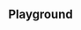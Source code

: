 <script setup>
import SwaggerUI from "@/swagger/view/SwaggerUI.vue";

import cpcAllRecordsWithQueryJson from "@/swagger/json/cpc/solr/all-record-with-query.json";
import cpcAllRecordsJson from "@/swagger/json/cpc/solr/all-record.json";
import cpcAllRecordsWithCountryJson from "@/swagger/json/cpc/solr/all-record-with-country.json";
import cpcAllRecordsWithRegionJson from "@/swagger/json/cpc/solr/all-record-with-region.json";
import cpcAllRecordsWithSubFiltersJson from "@/swagger/json/cpc/solr/all-record-with-subfilters.json";

import baseJson from "@/swagger/json/records/solr/base.json";

import { mergeSwaggerWithBase, deepClone } from "@/utils"

const swaggerSpecs = [
  { json: mergeSwaggerWithBase(deepClone(baseJson), cpcAllRecordsJson, ['paths']) ,protected: false },
  { json: mergeSwaggerWithBase(deepClone(baseJson), cpcAllRecordsWithCountryJson, ['paths']) ,protected: false },
  { json: mergeSwaggerWithBase(deepClone(baseJson), cpcAllRecordsWithQueryJson, ['paths']) ,protected: false },
  { json: mergeSwaggerWithBase(deepClone(baseJson), cpcAllRecordsWithRegionJson, ['paths']), protected: false },
  { json: mergeSwaggerWithBase(deepClone(baseJson), cpcAllRecordsWithSubFiltersJson, ["paths"]), protected: false },
];

</script>

<!--@include: @/../components/records/solr.md-->

## Playground

<SwaggerUI :swaggerSpecs="swaggerSpecs"/>
